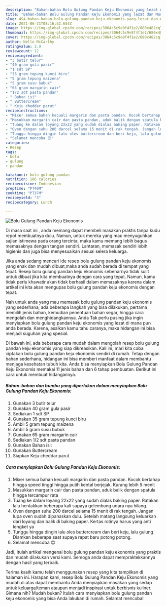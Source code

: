 ```yaml
---
description: "Bahan-bahan Bolu Gulung Pandan Keju Ekonomis yang lezat dan Mudah Dibuat"
title: "Bahan-bahan Bolu Gulung Pandan Keju Ekonomis yang lezat dan Mudah Dibuat"
slug: 494-bahan-bahan-bolu-gulung-pandan-keju-ekonomis-yang-lezat-dan-mudah-dibuat
date: 2021-06-21T08:16:52.654Z
image: https://img-global.cpcdn.com/recipes/3064c5c9e8f4f1e2/680x482cq70/bolu-gulung-pandan-keju-ekonomis-foto-resep-utama.jpg
thumbnail: https://img-global.cpcdn.com/recipes/3064c5c9e8f4f1e2/680x482cq70/bolu-gulung-pandan-keju-ekonomis-foto-resep-utama.jpg
cover: https://img-global.cpcdn.com/recipes/3064c5c9e8f4f1e2/680x482cq70/bolu-gulung-pandan-keju-ekonomis-foto-resep-utama.jpg
author: Nelle McCarthy
ratingvalue: 3.9
reviewcount: 12
recipeingredient:
- "3 butir telur"
- "40 gram gula pasir"
- "1 sdt SP"
- "35 gram tepung kunci biru"
- "5 gram tepung maizena"
- "5 gram susu bubuk"
- "65 gram margarin cair"
- "1/2 sdt pasta pandan"
- " Bahan isi"
- " Buttercream"
- " Keju cheddar parut"
recipeinstructions:
- "Mixer semua bahan kecuali margarin dan pasta pandan. Kocok bertahap hingga speed tinggi hingga putih kental berjejak. Kurang lebih 5 menit"
- "Masukkan margarin cair dan pasta pandan, aduk balik dengan spatula hingga tercampur rata"
- "Tuang ke dalam loyang 22x22 yang sudah dialas baking paper. Ratakan lalu hentakkan beberapa kali supaya gelembung udara nya hilang."
- "Oven dengan suhu 200 darcel selama 15 menit di rak tengah. Jangan lupa oven sudah dipanaskan dulu. Setelah matang langsung keluarkan dari loyang dan balik di baking paper. Kertas rotinya harus yang anti lengket ya"
- "Tunggu hingga dingin lalu oles buttercream dan beri keju, lalu gulung. Diamkan beberapa saat supaya rapat baru potong potong."
- "Selamat mencoba 😊"
categories:
- Resep
tags:
- bolu
- gulung
- pandan

katakunci: bolu gulung pandan 
nutrition: 186 calories
recipecuisine: Indonesian
preptime: "PT40M"
cooktime: "PT37M"
recipeyield: "3"
recipecategory: Lunch

---
```



![Bolu Gulung Pandan Keju Ekonomis](https://img-global.cpcdn.com/recipes/3064c5c9e8f4f1e2/680x482cq70/bolu-gulung-pandan-keju-ekonomis-foto-resep-utama.jpg)

Di masa  saat ini , anda memang dapat membeli masakan praktis tanpa kudu repot membuatnya dulu. Namun, untuk mereka yang mau menyuguhkan sajian istimewa pada orang tercinta, maka kamu memang lebih bagus memasaknya dengan tangan sendiri. Lantaran, memasak sendiri lebih higienis dan juga bisa menyesuaikan sesuai selera keluarga.

Jika anda sedang mencari ide resep bolu gulung pandan keju ekonomis yang enak dan mudah dibuat,maka anda sudah berada di tempat yang tepat. Resep bolu gulung pandan keju ekonomis  sebenarnya tidak sulit untuk dibuat jika kita membuatnya dengan cara yang tepat. Namun, kamu tidak perlu khawatir akan tidak berhasil dalam memasaknya 
karena dalam artikel ini kita akan mengupas bolu gulung pandan keju ekonomis dengan tepat.  



Nah untuk anda yang mau memasak bolu gulung pandan keju ekonomis yang sederhana, ada beberapa langkah yang bisa dilakukan, pertama memilih jenis bahan, kemudian penentuan bahan segar, hingga cara mengolah dan menghidangkannya. Anda Tak perlu pusing jika ingin menyiapkan bolu gulung pandan keju ekonomis yang lezat di mana pun anda berada. Karena, asalkan kamu  tahu caranya, maka hidangan ini bisa menjadi suguhan yang spesial.

Di bawah ini, ada beberapa cara mudah dalam mengolah resep bolu gulung pandan keju ekonomis yang siap dikreasikan. Kali ini, mari kita coba ciptakan bolu gulung pandan keju ekonomis sendiri di rumah. Tetap dengan bahan sederhana, hidangan ini bisa memberi manfaat dalam membantu menjaga kesehatan tubuh kita. Anda bisa menyiapkan Bolu Gulung Pandan Keju Ekonomis memakai 11 jenis bahan dan 6 tahap pembuatan. Berikut ini cara untuk membuat hidangannya.

<!--inarticleads1-->

##### Bahan-bahan dan bumbu yang diperlukan dalam menyiapkan Bolu Gulung Pandan Keju Ekonomis:

1. Gunakan 3 butir telur
1. Gunakan 40 gram gula pasir
1. Sediakan 1 sdt SP
1. Gunakan 35 gram tepung kunci biru
1. Ambil 5 gram tepung maizena
1. Ambil 5 gram susu bubuk
1. Gunakan 65 gram margarin cair
1. Sediakan 1/2 sdt pasta pandan
1. Gunakan  Bahan isi:
1. Gunakan  Buttercream
1. Siapkan  Keju cheddar parut




<!--inarticleads2-->

##### Cara menyiapkan Bolu Gulung Pandan Keju Ekonomis:

1. Mixer semua bahan kecuali margarin dan pasta pandan. Kocok bertahap hingga speed tinggi hingga putih kental berjejak. Kurang lebih 5 menit
1. Masukkan margarin cair dan pasta pandan, aduk balik dengan spatula hingga tercampur rata
1. Tuang ke dalam loyang 22x22 yang sudah dialas baking paper. Ratakan lalu hentakkan beberapa kali supaya gelembung udara nya hilang.
1. Oven dengan suhu 200 darcel selama 15 menit di rak tengah. Jangan lupa oven sudah dipanaskan dulu. Setelah matang langsung keluarkan dari loyang dan balik di baking paper. Kertas rotinya harus yang anti lengket ya
1. Tunggu hingga dingin lalu oles buttercream dan beri keju, lalu gulung. Diamkan beberapa saat supaya rapat baru potong potong.
1. Selamat mencoba 😊




Jadi, itulah artikel mengenai  bolu gulung pandan keju ekonomis  yang praktis dan mudah dilakukan versi kami. Semoga anda dapat mempraktekkannya dengan hasil yang terbaik. 

Terima kasih kamu telah menggunakan resep yang kita tampilkan di halaman ini. Harapan kami, resep  Bolu Gulung Pandan Keju Ekonomis yang mudah di atas dapat membantu Anda menyiapkan masakan yang sedap untuk keluarga/teman ataupun menjadi inspirasi untuk berbisnis kuliner. Gimana nih? Mudah bukan? Itulah cara menyiapkan bolu gulung pandan keju ekonomis yang bisa Anda lakukan di rumah. Selamat mencoba!

